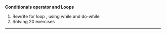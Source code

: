 **Conditionals operator and Loops**
1. Rewrite for loop , using while and do-while
2. Solving 20 exercises
---